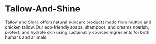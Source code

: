 # Tallow-And-Shine
Tallow and Shine offers natural skincare products made from mutton and chicken tallow. Our eco-friendly soaps, shampoos, and creams nourish, protect, and hydrate skin using sustainably sourced ingredients for both humans and animals.
